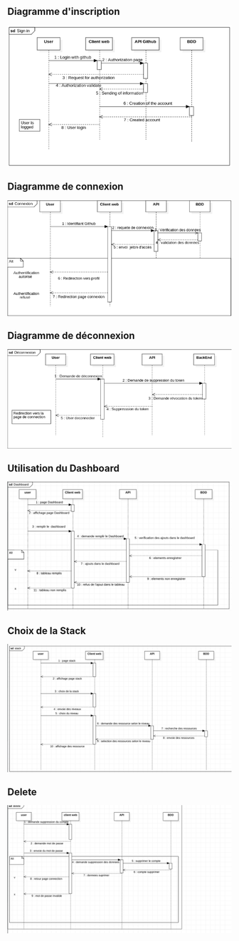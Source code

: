 ## Diagramme d'inscription

![](/doc/UML/asset/Signin.png)

## Diagramme de connexion

![](/doc/UML/asset/DS_co.png)

## Diagramme de déconnexion

![](/doc/UML/asset/DS_deco.png)

## Utilisation du Dashboard

![](/doc/UML/asset/dashboard_sequence-diagram.png)

## Choix de la Stack

![](/doc/UML/asset/stack_sequence-diagram.png)

## Delete

![](/doc/UML/asset/delete_sequence-diagram.png)
